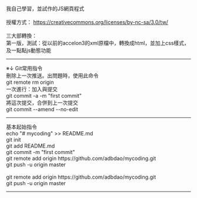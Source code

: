 我自己學習，並試作的JS網頁程式<br/>
<br/>
授權方式：
https://creativecommons.org/licenses/by-nc-sa/3.0/tw/<br/>
<br/>
三大部轉換：<br/>
第一版，測試：從以前的accelon3的xml原檔中，轉換成html，並加上css樣式，及一點點js動態功能<br/>
<hr/>
※↓ Git常用指令<br/>
刪除上一次推送。出問題時，使用此命令<br/>
git remote rm origin<br/>
一次進行：加入與提交<br/>
git commit -a -m "first commit"<br/>
將這次提交，合併到上一次提交<br/>
git commit --amend --no-edit<br/>
<hr/>
基本起始指令<br/>
echo "# mycoding" >> README.md<br/>
git init<br/>
git add README.md<br/>
git commit -m "first commit"<br/>
git remote add origin https://github.com/adbdao/mycoding.git<br/>
git push -u origin master<br/>
<br/>
git remote add origin https://github.com/adbdao/mycoding.git<br/>
git push -u origin master<br/>
<hr/>